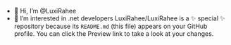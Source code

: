 - 👋 Hi, I’m @LuxiRahee
- 👀 I’m interested in .net developers
LuxiRahee/LuxiRahee is a ✨ special ✨ repository because its `README.md` (this file) appears on your GitHub profile.
You can click the Preview link to take a look at your changes.
